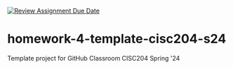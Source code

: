 [![Review Assignment Due Date](https://classroom.github.com/assets/deadline-readme-button-22041afd0340ce965d47ae6ef1cefeee28c7c493a6346c4f15d667ab976d596c.svg)](https://classroom.github.com/a/0mW-lZPy)
# homework-4-template-cisc204-s24
Template project for GitHub Classroom CISC204 Spring '24
